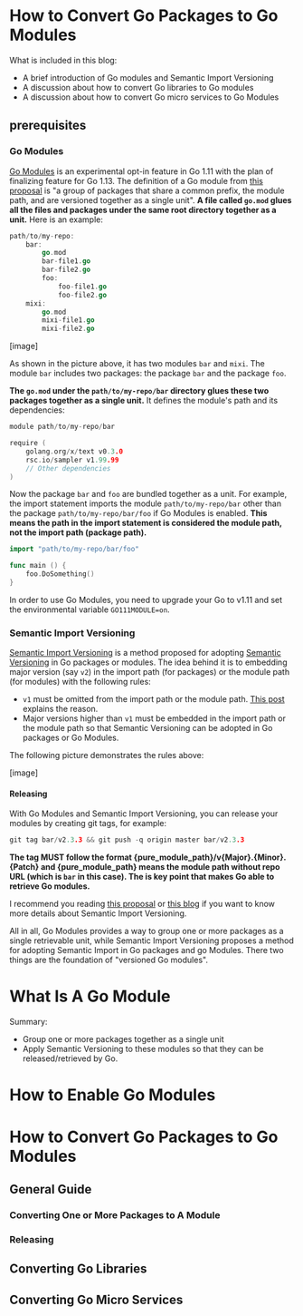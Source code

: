 # How to Convert Go Packages to Go Modules

What is included in this blog:
- A brief introduction of Go modules and Semantic Import Versioning
- A discussion about how to convert Go libraries to Go modules
- A discussion about how to convert Go micro services to Go Modules

## prerequisites

### Go Modules

[Go Modules](https://blog.golang.org/modules2019) is an experimental opt-in feature in Go 1.11 with the plan of finalizing feature for Go 1.13. The definition of a Go module from [this proposal](https://go.googlesource.com/proposal/+/master/design/24301-versioned-go.md) is "a group of packages that share a common prefix, the module path, and are versioned together as a single unit". **A file called `go.mod` glues all the files and packages under the same root directory together as a unit.** Here is an example:

```go
path/to/my-repo:
    bar:
        go.mod
        bar-file1.go
        bar-file2.go
        foo:
            foo-file1.go
            foo-file2.go
    mixi:
        go.mod
        mixi-file1.go
        mixi-file2.go
```

[image]

As shown in the picture above, it has two modules `bar` and `mixi`. The module `bar` includes two packages: the package `bar` and the package `foo`.

**The `go.mod` under the `path/to/my-repo/bar` directory glues these two packages together as a single unit.** It defines the module's path and its dependencies:

```go
module path/to/my-repo/bar

require (
	golang.org/x/text v0.3.0
	rsc.io/sampler v1.99.99
	// Other dependencies
)
```

Now the package `bar` and `foo` are bundled together as a unit. For example, the import statement imports the module `path/to/my-repo/bar` other than the package `path/to/my-repo/bar/foo` if Go Modules is enabled. **This means the path in the import statement is considered the module path, not the import path (package path).**

```go
import "path/to/my-repo/bar/foo"

func main () {
    foo.DoSomething()
}
```

In order to use Go Modules, you need to upgrade your Go to v1.11 and set the environmental variable `GO111MODULE=on`.


### Semantic Import Versioning

[Semantic Import Versioning](https://research.swtch.com/vgo-import) is a method proposed for adopting [Semantic Versioning](https://semver.org/) in Go packages or modules. The idea behind it is to embedding major version (say `v2`) in the import path (for packages) or the module path (for modules) with the following rules:

- `v1` must be omitted from the import path or the module path. [This post](https://github.com/golang/go/issues/24301#issuecomment-371228664) explains the reason.
- Major versions higher than `v1` must be embedded in the import path or the module path so that Semantic Versioning can be adopted in Go packages or Go Modules.

The following picture demonstrates the rules above:

[image]

#### Releasing

With Go Modules and Semantic Import Versioning, you can release your modules by creating git tags, for example:

```go
git tag bar/v2.3.3 && git push -q origin master bar/v2.3.3
```

**The tag MUST follow the format {pure_module_path}/v{Major}.{Minor}.{Patch} and {pure_module_path} means the module path without repo URL (which is `bar` in this case). The is key point that makes Go able to retrieve Go modules.**

I recommend you reading [this proposal]((https://research.swtch.com/vgo-import)) or [this blog]() if you want to know more details about Semantic Import Versioning.


All in all, Go Modules provides a way to group one or more packages as a single retrievable unit, while Semantic Import Versioning proposes a method for adopting Semantic Import in Go packages and go Modules. There two things are the foundation of "versioned Go modules".


# What Is A Go Module

Summary:
- Group one or more packages together as a single unit
- Apply Semantic Versioning to these modules so that they can be released/retrieved by Go.


# How to Enable Go Modules

# How to Convert Go Packages to Go Modules

## General Guide

### Converting One or More Packages to A Module

### Releasing


## Converting Go Libraries

## Converting Go Micro Services

